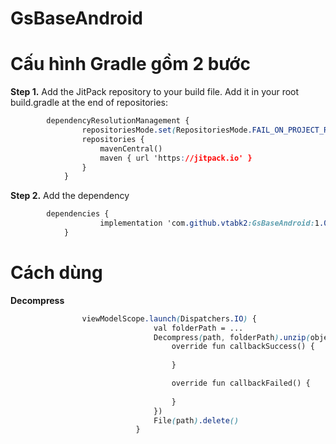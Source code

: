 # GsBaseAndroid

# Cấu hình Gradle gồm 2 bước

**Step 1.** Add the JitPack repository to your build file. Add it in your root build.gradle at the end of repositories:
```css
        dependencyResolutionManagement {
                repositoriesMode.set(RepositoriesMode.FAIL_ON_PROJECT_REPOS)
                repositories {
                    mavenCentral()
                    maven { url 'https://jitpack.io' }
                }
            }
```

**Step 2.** Add the dependency
```css
        dependencies {
                    implementation 'com.github.vtabk2:GsBaseAndroid:1.0.3'
            }
```

# Cách dùng

**Decompress**

```css
                viewModelScope.launch(Dispatchers.IO) {
                                val folderPath = ...
                                Decompress(path, folderPath).unzip(object : Decompress.Callback {
                                    override fun callbackSuccess() {
                                     
                                    }

                                    override fun callbackFailed() {
                                    
                                    }
                                })
                                File(path).delete()
                            }
```